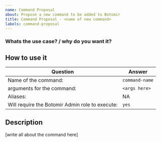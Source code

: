 ```yaml
---
name: Command Proposal
about: Propose a new command to be added to Botomir
title: Command Proposal - <name of new command>
labels: command-proposal
---
```


### Whats the use case? / why do you want it?

## How to use it

| Question | Answer |
| --- | --- | 
| Name of the command: |  `command-name` |
| arguments for the command: | `<args here>` | 
| Aliases: | NA |
| Will require the Botomir Admin role to execute: | `yes` |

## Description 


[write all about the command here]
